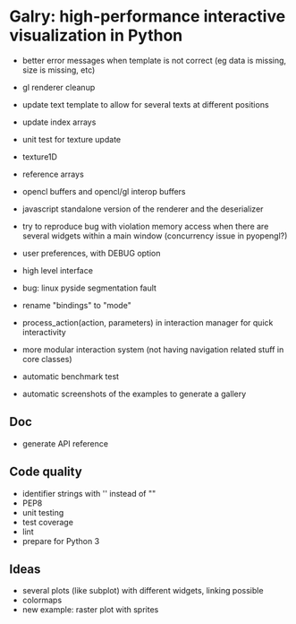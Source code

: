 Galry: high-performance interactive visualization in Python
===========================================================

  * better error messages when template is not correct (eg data is missing,
    size is missing, etc)
  * gl renderer cleanup
  * update text template to allow for several texts at different positions
  * update index arrays
  * unit test for texture update
  * texture1D
  * reference arrays
  
  * opencl buffers and opencl/gl interop buffers
  
  * javascript standalone version of the renderer and the deserializer
  
  * try to reproduce bug with violation memory access when there are several
    widgets within a main window (concurrency issue in pyopengl?)
  * user preferences, with DEBUG option
  * high level interface
  * bug: linux pyside segmentation fault
  
  * rename "bindings" to "mode"
  * process_action(action, parameters) in interaction manager for quick 
    interactivity
  * more modular interaction system (not having navigation related stuff in
    core classes)
    
  * automatic benchmark test
  * automatic screenshots of the examples to generate a gallery
  
Doc
---
  * generate API reference

Code quality
------------
  * identifier strings with '' instead of ""
  * PEP8
  * unit testing
  * test coverage
  * lint
  * prepare for Python 3

Ideas
-----
  * several plots (like subplot) with different widgets, linking possible
  * colormaps
  * new example: raster plot with sprites
  
